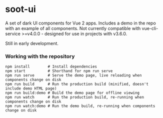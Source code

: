 # soot-ui
A set of dark UI components for Vue 2 apps. Includes a demo in the repo with an example of all components.
Not currently compatible with vue-cli-service >=v4.0.0 - designed for use in projects with v3.6.0.

Still in early development.

### Working with the repository
```
npm install        # Install dependencies
npm start          # Shorthand for npm run serve
npm run serve      # Serve the demo page, live reloading when components change on disk
npm run build      # Run the production build (minified, doesn't include demo HTML page)
npm run build:demo # Build the demo page for offline viewing
npm run watch      # Run the production build, re-running when components change on disk
npm run watch:demo # Run the demo build, re-running when components change on disk
```
